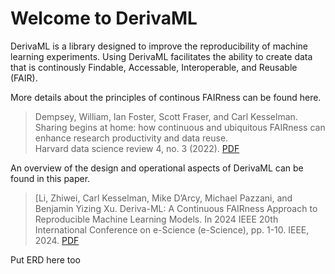 # Welcome to DerivaML

DerivaML is a library designed to improve the reproducibility of machine learning experiments. 
Using DerivaML facilitates the ability to create data that is continously Findable, Accessable, Interoperable, and Reusable (FAIR).  

More details about the principles of continous FAIRness can be found here.

> Dempsey, William, Ian Foster, Scott Fraser, and Carl Kesselman. <br>
> Sharing begins at home: how continuous and ubiquitous FAIRness can enhance research productivity and data reuse. <br>
> Harvard data science review 4, no. 3 (2022).
> [PDF](assets/sharing-at-home.pdf)

An overview of the design and operational aspects of DerivaML can be found in this paper.

> [Li, Zhiwei, Carl Kesselman, Mike D’Arcy, Michael Pazzani, and Benjamin Yizing Xu. 
> Deriva-ML: A Continuous FAIRness Approach to Reproducible Machine Learning Models.
> In 2024 IEEE 20th International Conference on e-Science (e-Science), pp. 1-10. IEEE, 2024.
> [PDF](assets/deriva-ml.pdf)


Put ERD here too

